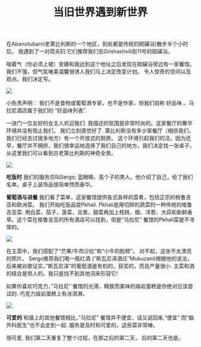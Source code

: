 ﻿---
language: zh
url: blog/georgia/post-3
template: blog_post
post_id: 3
title: 当旧世界遇到新世界
name: 当旧世界遇到新世界(一名”马拉尼” 餐馆的客人在博客上发表文章)
category_id: 1
---
在Abanotubani(老第比利斯的一个地区，到处都是传统的硫磺浴)散步半个小时后，
我遇到了一对荷夫妇.它们推荐我们去Grishashvili街11号的硫磺浴。

喘着气（你必须上坡）安娜和我达到这个地址之后发现在硫磺浴旁边有一家餐馆。我们不饿，但气氛唯美温馨很诱人我们马上决定改变计划。
令人惊奇的空间以及观点。我们决定写。

![](/library/blog/entrance-marani.jpg)

小免责声明： 我们不是食物或葡萄酒专家，也不是作家，但我们自称
好品味 。马拉尼酒店属于我们的 “好品味列表”.

一进门一位友好的女主人欢迎我们. 我描述的氛围是非常时尚的。这家餐厅的奢华环境并没有阻止我们， 我们立刻感觉好了.
第比利斯没有多少家餐厅（相信我们，我们已经去过很多地方）有一个开放式的厨房。 这个环境引起我们的注。因为还早，餐厅并不拥挤，我们很幸运地选择了我们自己的地方。我们决定找一张桌子，从这里我们可以看到古老第比利斯的神奇全景。

![](/library/blog/marani-interior.jpg)

**吃饭时**
我们的服务员叫Sergo; 蓝眼睛、高个子的男人。他介绍了自己，给了我们名单。桌子上装饰品很简单然而豪华。

**葡萄酒与进餐**
我们看了菜单，这家餐馆提供各式各样的菜肴，包括正宗的格鲁吉亚和欧洲菜。
我们开始吃饭品尝Pkhali. Pkhali是用切碎的蔬菜的一种传统的格鲁吉亚菜. 用白菜，茄子，菠菜，豆类，甜菜再加上核桃、醋、洋葱、大蒜和新鲜香草。这个菜在格鲁吉亚的所有酒店可以找到，但是”马拉尼” 餐馆的Pkhali菜是不寻常的。
 


![](/library/blog/phkali.jpg)

在主菜中，我们搭配了“芒果/牛肉沙拉”和“小牛的脸颊”。
对不起，这张不太漂亮的照片。
Sergo推荐我们喝一瓶红酒 (″斯瓦尼泽酒庄″Mukuzani)根据他的说法，后来被谷歌证实，”斯瓦尼泽”的葡萄酒是有机的，获奖的，而且产量很小. 主菜和酒的结合是惊人的。我只是找不到其他词来形容它!

[](/library/blog/wine-and-food.jpg)

如果你喜欢巧克力，”马拉尼” 餐馆的光滑，精致而美味的熔岩蛋糕是你绝对应该尝试的. 巧克力熔岩蛋糕上有冰淇淋。

![](/library/blog/lava-cake.jpg)

**可爱的**
和镇上的其他餐馆相比，”马拉尼” 餐馆并不便宜，话又说回来,“便宜”
而“脑外科医生”也不会走到一起. 服务是及时和可爱的，这些菜非常棒。

很可爱, 我们第二天重复了整个过程，在那之后的第二天，
后的第二天也是。

